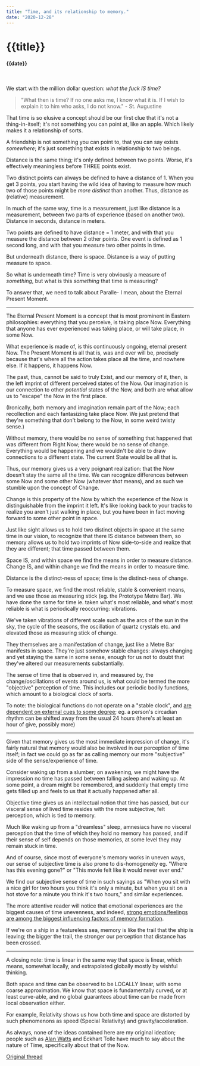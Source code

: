 ```yaml
---
title: "Time, and its relationship to memory."
date: "2020-12-28"
---
```

# {{title}}

#### {{date}}

<br>

We start with the million dollar question: *what the fuck IS time?*

> "What then is time? If no one asks me, I know what it is. If I wish to explain it to him who asks, I do not know." - St. Augustine

That time is so elusive a concept should be our first clue that it's not a thing-in-itself; it's not something you can point at, like an apple. Which likely makes it a relationship of sorts.

A friendship is not something you can point to, that you can say exists *somewhere*; it's just something that exists in relationship to two beings.

Distance is the same thing; it's only defined between two points. Worse, it's effectively meaningless before THREE points exist.

Two distinct points can always be defined to have a distance of 1.
When you get 3 points, you start having the wild idea of having to measure how much two of those points might be *more distinct* than another. Thus, distance as (relative) measurement.

In much of the same way, time is a measurement, just like distance is a measurement, between two parts of experience (based on another two). Distance in seconds, distance in meters.

Two points are defined to have distance = 1 meter, and with that you measure the distance between 2 other points. One event is defined as 1 second long, and with that you measure two other points in time.

But underneath distance, there is space. Distance is a way of putting measure to space.

So what is underneath time? Time is very obviously a measure of *something*, but what is this *something* that time is measuring?

To answer that, we need to talk about Paralle- I mean, about the Eternal Present Moment.

---

The Eternal Present Moment is a concept that is most prominent in Eastern philosophies: everything that you perceive, is taking place Now. Everything that anyone has ever experienced was taking place, or will take place, in some Now.

What experience is made of, is this continuously ongoing, eternal present Now. The Present Moment is all that is, was and ever will be, precisely because that's where all the action takes place all the time, and nowhere else. If it happens, it happens Now.

The past, thus, cannot be said to truly Exist, and our memory of it, then, is the left imprint of different perceived states of the Now. Our imagination is our connection to other *potential* states of the Now, and both are what allow us to "escape" the Now in the first place.

(Ironically, both memory and imagination remain part of the Now; each recollection and each fantasizing take place Now. We just pretend that they're something that don't belong to the Now, in some weird twisty sense.)

Without memory, there would be no sense of something that happened that was different from Right Now; there would be no sense of change. Everything would be happening and we wouldn't be able to draw connections to a different state. The current State would be all that is.

Thus, our memory gives us a very poignant realization: that the Now doesn't stay the same all the time. We can recognize differences between some Now and some other Now (whatever *that* means), and as such we stumble upon the concept of Change.

Change is this property of the Now by which the experience of the Now is distinguishable from the imprint it left. It's like looking back to your tracks to realize you aren't just walking in place, but you have been in fact moving forward to some other point in space.

Just like sight allows us to hold two distinct objects in space at the same time in our vision, to recognize that there IS distance between them, so memory allows us to hold two imprints of Now side-to-side and realize that they are different; that time passed between them.

Space IS, and within space we find the means in order to measure distance. Change IS, and within change we find the means in order to measure time.

Distance is the distinct-ness of space; time is the distinct-ness of change.

To measure space, we find the most reliable, stable & convenient means, and we use those as measuring stick (eg. the Prototype Metre Bar).
We have done the same for time ie. taken what's most reliable, and what's most reliable is what is periodically reoccurring: vibrations.

We've taken vibrations of different scale such as the arcs of the sun in the sky, the cycle of the seasons, the oscillation of quartz crystals etc. and elevated those as measuring stick of change.

They themselves are a manifestation of change, just like a Metre Bar manifests in space. They're just somehow stable changes: always changing and yet staying the same in some sense, enough for us not to doubt that they've altered our measurements substantially.

The sense of time that is observed in, and measured by, the change/oscillations of events around us, is what could be termed the more "objective" perception of time. This includes our periodic bodily functions, which amount to a biological clock of sorts.

To note: the biological functions do not operate on a "stable clock", and [are dependent on external cues to some degree](https://ncbi.nlm.nih.gov/pmc/articles/PMC1934931/); eg. a person's circadian rhythm can be shifted away from the usual 24 hours (there's at least an hour of give, possibly more)

---

Given that memory gives us the most immediate impression of change, it's fairly natural that memory would also be involved in our perception of time itself; in fact we could go as far as calling memory our more "subjective" side of the sense/experience of time.

Consider waking up from a slumber; on awakening, we might have the impression no time has passed between falling asleep and waking up. At some point, a dream might be remembered, and suddenly that empty time gets filled up and feels to us that it actually happened after all.

Objective time gives us an intellectual notion that time has passed, but our visceral sense of lived time resides with the more subjective, felt perception, which is tied to memory.

Much like waking up from a "dreamless" sleep, amnesiacs have no visceral perception that the time of which they hold no memory has passed, and if their sense of self depends on those memories, at some level they may remain stuck in time.

And of course, since most of everyone's memory works in uneven ways, our sense of subjective time is also prone to dis-homogeneity eg. "Where has this evening gone?" or "This movie felt like it would never ever end."

We find our subjective sense of time in such sayings as "When you sit with a nice girl for two hours you think it's only a minute, but when you sit on a hot stove for a minute you think it's two hours," and similar experiences.

The more attentive reader will notice that emotional experiences are the biggest causes of time unevenness, and indeed, [strong emotions/feelings are among the biggest influencing factors of memory formation](https://twitter.com/celestialboon/status/1209169687201882112).

If we're on a ship in a featureless sea, memory is like the trail that the ship is leaving; the bigger the trail, the stronger our perception that distance has been crossed.

---

A closing note: time is linear in the same way that space is linear, which means, somewhat locally, and extrapolated globally mostly by wishful thinking.

Both space and time can be observed to be LOCALLY linear, with some coarse approximation. We know that space is fundamentally curved, or at least curve-able, and no global guarantees about time can be made from local observation either.

For example, Relativity shows us how both time and space are distorted by such phenomenons as speed (Special Relativity) and gravity/acceleration. 

As always, none of the ideas contained here are my original ideation; people such as [Alan Watts](https://psychonautwiki.org/w/images/d/da/The-book-on-the-taboo-against-knowing-who-you-are-by-Alan-Watts.pdf) and Eckhart Tolle have much to say about the nature of Time, specifically about that of the Now.

[Original thread](https://twitter.com/celestialboon/status/1210958495035641862)